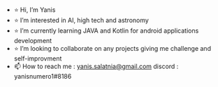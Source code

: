 - ⭐️ Hi, I’m Yanis
- ⭐️ I’m interested in AI, high tech and astronomy
- ⭐️ I’m currently learning JAVA and Kotlin for android applications development 
- ⭐️ I’m looking to collaborate on any projects giving me challenge and self-improvment
- 📫 How to reach me : yanis.salatnia@gmail.com
                       discord : yanisnumero1#8186
                       

